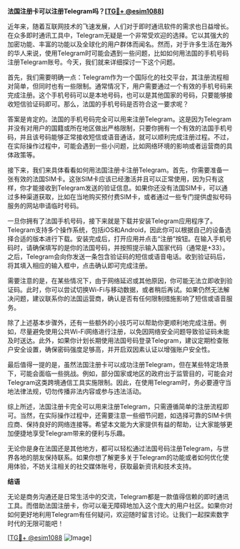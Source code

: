 **法国注册卡可以注册Telegram吗？[[TG💪+ @esim1088](https://t.me/s/esim1088)]**

近年来，随着互联网技术的飞速发展，人们对于即时通讯软件的需求也日益增长。在众多即时通讯工具中，Telegram无疑是一个非常受欢迎的选择。它以其强大的加密功能、丰富的功能以及全球化的用户群体而闻名。然而，对于许多生活在海外的华人来说，使用Telegram时可能会遇到一些问题，比如如何用法国的手机号码注册Telegram账号。今天，我们就来详细探讨一下这个问题。

首先，我们需要明确一点：Telegram作为一个国际化的社交平台，其注册流程相对简单，但同时也有一些限制。通常情况下，用户需要通过一个有效的手机号码来完成注册。这个手机号码可以是本地号码，也可以是其他国家的号码，只要能够接收短信验证码即可。那么，法国的手机号码是否符合这一要求呢？

答案是肯定的。法国的手机号码完全可以用来注册Telegram。这是因为Telegram并没有对用户的国籍或所在地区做出严格限制，只要你拥有一个有效的法国手机号码，并且该号码能够正常接收短信或语音通话，就可以顺利完成注册过程。不过，在实际操作过程中，可能会遇到一些小问题，比如网络环境的影响或者运营商的具体政策等。

接下来，我们来具体看看如何用法国注册卡注册Telegram。首先，你需要准备一张有效的法国SIM卡。这张SIM卡应该已经激活并且可以正常使用，因为只有这样，你才能接收到Telegram发送的验证信息。如果你还没有法国SIM卡，可以通过多种渠道获取，比如在当地购买预付费SIM卡，或者通过一些专门提供虚拟号码服务的网站申请临时号码。

一旦你拥有了法国手机号码，接下来就是下载并安装Telegram应用程序了。Telegram支持多个操作系统，包括iOS和Android，因此你可以根据自己的设备选择合适的版本进行下载。安装完成后，打开应用并点击“注册”按钮。在输入手机号码时，请确保填写的是你的法国号码，并按照提示输入国家代码（通常是+33）。之后，Telegram会向你发送一条包含验证码的短信或语音电话。收到验证码后，将其填入相应的输入框中，点击确认即可完成注册。

需要注意的是，在某些情况下，由于网络延迟或其他原因，你可能无法立即收到验证码。此时，你可以尝试切换Wi-Fi与移动数据，或者稍后再试。如果仍然无法解决问题，建议联系你的法国运营商，确认是否有任何限制措施影响了短信或语音服务。

除了上述基本步骤外，还有一些额外的小技巧可以帮助你更顺利地完成注册。例如，尽量避免使用公共Wi-Fi网络进行注册，以免因网络安全问题导致验证码未能及时送达。此外，如果你计划长期使用法国号码登录Telegram，建议定期检查账户安全设置，确保密码强度足够高，并开启双因素认证以增强账户安全性。

最后值得一提的是，虽然法国注册卡可以成功注册Telegram，但在某些特定场景下，可能会面临一些挑战。例如，部分国家或地区的政府出于监管目的，可能会对Telegram这类跨境通信工具实施限制。因此，在使用Telegram时，务必要遵守当地法律法规，切勿传播非法内容或参与违法活动。

综上所述，法国注册卡完全可以用来注册Telegram，只需遵循简单的注册流程即可。当然，在实际操作过程中，还需要注意一些细节问题，如选择可靠的SIM卡供应商、保持良好的网络连接等。希望本文能为大家提供有益的帮助，让大家能够更加便捷地享受Telegram带来的便利与乐趣。

无论你是身在法国还是其他地方，都可以轻松通过法国号码注册Telegram，与世界各地的朋友保持联系。如果你想了解更多关于Telegram的功能或者如何优化使用体验，不妨关注相关的社交媒体账号，获取最新资讯和技术支持。

**结语**

无论是商务沟通还是日常生活中的交流，Telegram都是一款值得信赖的即时通讯工具。而借助法国注册卡，你可以毫无障碍地加入这个庞大的用户社区。如果你对如何更好地利用Telegram有任何疑问，欢迎随时留言讨论。让我们一起探索数字时代的无限可能吧！

[[TG💪+ @esim1088](https://t.me/s/esim1088) ![Image](https://i.postimg.cc/4NQfJmqS/Snipaste-2025-05-13-00-14-12.png)]